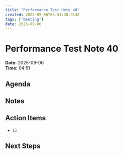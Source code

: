 ```yaml
---
title: "Performance Test Note 40"
created: 2025-09-06T04:51:30.914Z
tags: ["meeting"]
date: 2025-09-06
---
```


# Performance Test Note 40

**Date:** 2025-09-06  
**Time:** 04:51  

## Agenda


## Notes


## Action Items
- [ ] 

## Next Steps
